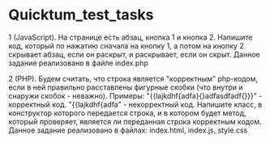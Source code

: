 # Quicktum_test_tasks

1 (JavaScript). На странице есть абзац, кнопка 1 и кнопка 2. Напишите код, который по нажатию сначала на кнопку 1, а потом на кнопку 2 скрывает абзац, если он раскрыт, и раскрывает, если он скрыт.
Данное задание реализовано в файле index.php

2 (PHP). Будем считать, что строка является "корректным" php-кодом, если в ней правильно расставлены фигурные скобки (что внутри и снаружи скобок - неважно).
Примеры:
"{{lajkdhf{adfa}{}adfasdfadf{}}}" - корректный код.
"{{lajkdhf{adfa" - некорректный код.
Напишите класс, в конструктор которого передается строка, и в котором будет метод, который проверяет, является ли переданная строка корректным кодом.
Данное задание реализовано в файлах: index.html, index.js, style.css
